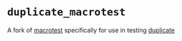 # `duplicate_macrotest`

A fork of [macrotest](https://github.com/eupn/macrotest) specifically for use in testing [duplicate](https://github.com/emoun/duplicate)